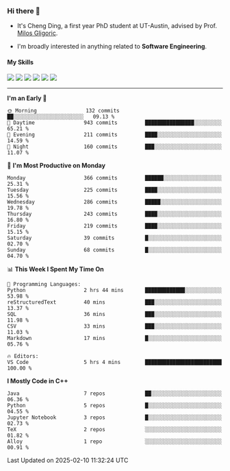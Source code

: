 ### Hi there 👋

* It's Cheng Ding, a first year PhD student at UT-Austin, advised by Prof. [Milos Gligoric](https://users.ece.utexas.edu/~gligoric/).

* I'm broadly interested in anything related to **Software Engineering**.

#### My Skills

![](https://img.shields.io/badge/C++-65318e?logo=cplusplus&logoColor=fff)
![](https://img.shields.io/badge/Python-3e74a2?logo=python&logoColor=fff)
![](https://img.shields.io/badge/C-5654a2?logo=c&logoColor=fff)
![](https://img.shields.io/badge/Go-00aaff?logo=go&logoColor=fff)
![](https://img.shields.io/badge/Docker-0088ff?logo=docker&logoColor=fff)
![](https://img.shields.io/badge/Apache-D22128?logo=apache&logoColor=fff)

---
<!--START_SECTION:waka-->
**I'm an Early 🐤** 

```text
🌞 Morning                132 commits         ██░░░░░░░░░░░░░░░░░░░░░░░   09.13 % 
🌆 Daytime                943 commits         ████████████████░░░░░░░░░   65.21 % 
🌃 Evening                211 commits         ████░░░░░░░░░░░░░░░░░░░░░   14.59 % 
🌙 Night                  160 commits         ███░░░░░░░░░░░░░░░░░░░░░░   11.07 % 
```
📅 **I'm Most Productive on Monday** 

```text
Monday                   366 commits         ██████░░░░░░░░░░░░░░░░░░░   25.31 % 
Tuesday                  225 commits         ████░░░░░░░░░░░░░░░░░░░░░   15.56 % 
Wednesday                286 commits         █████░░░░░░░░░░░░░░░░░░░░   19.78 % 
Thursday                 243 commits         ████░░░░░░░░░░░░░░░░░░░░░   16.80 % 
Friday                   219 commits         ████░░░░░░░░░░░░░░░░░░░░░   15.15 % 
Saturday                 39 commits          █░░░░░░░░░░░░░░░░░░░░░░░░   02.70 % 
Sunday                   68 commits          █░░░░░░░░░░░░░░░░░░░░░░░░   04.70 % 
```


📊 **This Week I Spent My Time On** 

```text
💬 Programming Languages: 
Python                   2 hrs 44 mins       █████████████░░░░░░░░░░░░   53.98 % 
reStructuredText         40 mins             ███░░░░░░░░░░░░░░░░░░░░░░   13.37 % 
SQL                      36 mins             ███░░░░░░░░░░░░░░░░░░░░░░   11.98 % 
CSV                      33 mins             ███░░░░░░░░░░░░░░░░░░░░░░   11.03 % 
Markdown                 17 mins             █░░░░░░░░░░░░░░░░░░░░░░░░   05.76 % 

🔥 Editors: 
VS Code                  5 hrs 4 mins        █████████████████████████   100.00 % 
```

**I Mostly Code in C++** 

```text
Java                     7 repos             ██░░░░░░░░░░░░░░░░░░░░░░░   06.36 % 
Python                   5 repos             █░░░░░░░░░░░░░░░░░░░░░░░░   04.55 % 
Jupyter Notebook         3 repos             █░░░░░░░░░░░░░░░░░░░░░░░░   02.73 % 
TeX                      2 repos             ░░░░░░░░░░░░░░░░░░░░░░░░░   01.82 % 
Alloy                    1 repo              ░░░░░░░░░░░░░░░░░░░░░░░░░   00.91 % 
```




 Last Updated on 2025-02-10 11:32:24 UTC
<!--END_SECTION:waka-->
